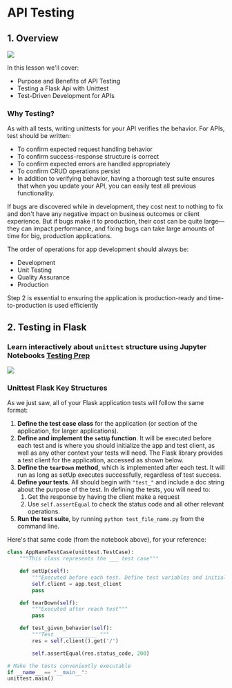# API Testing

## 1. Overview

[![](https://img.youtube.com/vi/Q_Jh4bsLUJ8/0.jpg)](https://youtu.be/Q_Jh4bsLUJ8)

In this lesson we'll cover:
* Purpose and Benefits of API Testing
* Testing a Flask Api with Unittest
* Test-Driven Development for APIs

### Why Testing?
As with all tests, writing unittests for your API verifies the behavior. For APIs, test should be written:
* To confirm expected request handling behavior
* To confirm success-response structure is correct
* To confirm expected errors are handled appropriately
* To confirm CRUD operations persist
* In addition to verifying behavior, having a thorough test suite ensures that when you update your API, you can easily test all previous functionality.

If bugs are discovered while in development, they cost next to nothing to fix and don't have any negative impact on business outcomes or client experience. But if bugs make it to production, their cost can be quite large—they can impact performance, and fixing bugs can take large amounts of time for big, production applications.

The order of operations for app development should always be:
* Development
* Unit Testing
* Quality Assurance
* Production

Step 2 is essential to ensuring the application is production-ready and time-to-production is used efficiently

## 2. Testing in Flask

### Learn interactively about `unittest` structure using Jupyter Notebooks [Testing Prep](https://r848940c899836xjupyteriht9hei9.udacity-student-workspaces.com/notebooks/Testing_Prep.ipynb)

[![](https://img.youtube.com/vi/EiwiF5Mqz0E/0.jpg)](https://youtu.be/EiwiF5Mqz0E)

### Unittest Flask Key Structures

As we just saw, all of your Flask application tests will follow the same format:
1. **Define the test case class** for the application (or section of the application, for larger applications).
2. **Define and implement the `setUp` function**. It will be executed before each test and is where you should initialize the app and test client, as well as any other context your tests will need. The Flask library provides a test client for the application, accessed as shown below.
3. **Define the `tearDown` method**, which is implemented after each test. It will run as long as setUp executes successfully, regardless of test success.
4. **Define your tests**. All should begin with `"test_"` and include a doc string about the purpose of the test. In defining the tests, you will need to:
    1. Get the response by having the client make a request
    2. Use `self.assertEqual` to check the status code and all other relevant operations.
5. **Run the test suite**, by running `python test_file_name.py` from the command line.

Here's that same code (from the notebook above), for your reference:

```python
class AppNameTestCase(unittest.TestCase):
    """This class represents the ___ test case"""

    def setUp(self):
        """Executed before each test. Define test variables and initialize app."""
        self.client = app.test_client
        pass

    def tearDown(self):
        """Executed after reach test"""
        pass

    def test_given_behavior(self):
        """Test _____________ """
        res = self.client().get('/')

        self.assertEqual(res.status_code, 200)

# Make the tests conveniently executable
if __name__ == "__main__":
unittest.main()
```